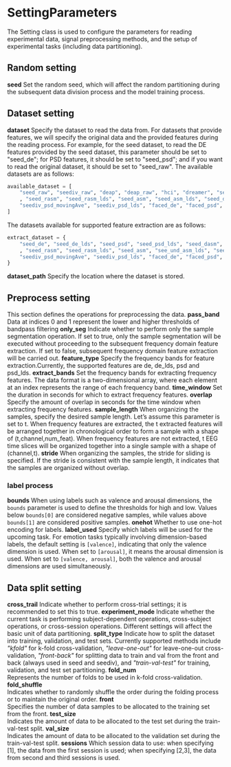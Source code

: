 # SettingParameters
The Setting class is used to configure the parameters for reading experimental data, signal preprocessing methods, and the setup of experimental tasks (including data partitioning).
## Random setting
**seed**
Set the random seed, which will affect the random partitioning during the subsequent data division process and the model training process.
## Dataset setting
**dataset**
Specify the dataset to read the data from.
For datasets that provide features, we will specify the original data and the provided features during the reading process. For example, for the seed dataset, to read the DE features provided by the seed dataset, this parameter should be set to "seed_de"; for PSD features, it should be set to "seed_psd"; and if you want to read the original dataset, it should be set to "seed_raw".
The available datasets are as follows:
```python
available_dataset = [  
    "seed_raw", "seediv_raw", "deap", "deap_raw", "hci", "dreamer", "seed_de", "seed_de_lds", "seed_psd", "seed_psd_lds", "seed_dasm", "seed_dasm_lds"  
    , "seed_rasm", "seed_rasm_lds", "seed_asm", "seed_asm_lds", "seed_dcau", "seed_dcau_lds", "seediv_de_lds", "seediv_de_movingAve",  
    "seediv_psd_movingAve", "seediv_psd_lds", "faced_de", "faced_psd", "faced_de_lds", "faced_psd_lds"  
]
```
The datasets available for supported feature extraction are as follows:
```python
extract_dataset = {  
    "seed_de", "seed_de_lds", "seed_psd", "seed_psd_lds", "seed_dasm", "seed_dasm_lds"  
    , "seed_rasm", "seed_rasm_lds", "seed_asm", "see_und_asm_lds", "seed_dcau", "seed_dcau_lds", "seediv_de_lds", "seediv_de_movingAve",  
    "seediv_psd_movingAve", "seediv_psd_lds", "faced_de", "faced_psd", "faced_de_lds", "faced_psd_lds"  
}
```

**dataset_path**
Specify the location where the dataset is stored.

## Preprocess setting
This section defines the operations for preprocessing the data.
**pass_band**
Data at indices 0 and 1 represent the lower and higher thresholds of bandpass filtering
**only_seg**
Indicate whether to perform only the sample segmentation operation. If set to true, only the sample segmentation will be executed without proceeding to the subsequent frequency domain feature extraction. If set to false, subsequent frequency domain feature extraction will be carried out.
**feature_type**
Specify the frequency bands for feature extraction.Currently, the supported features are de, de_lds, psd and psd_lds.
**extract_bands**
Set the frequency bands for extracting frequency features. The data format is a two-dimensional array, where each element at an index represents the range of each frequency band.
**time_window**
Set the duration in seconds for which to extract frequency features.
**overlap**
Specify the amount of overlap in seconds for the time window when extracting frequency features.
**sample_length**
When organizing the samples, specify the desired sample length. Let’s assume this parameter is set to t. When frequency features are extracted, the t extracted features will be arranged together in chronological order to form a sample with a shape of (t,channel,num_feat). When frequency features are not extracted, t EEG time slices will be organized together into a single sample with a shape of (channel,t).
**stride**
When organizing the samples, the stride for sliding is specified. If the stride is consistent with the sample length, it indicates that the samples are organized without overlap.
### label process
**bounds**
When using labels such as valence and arousal dimensions, the `bounds` parameter is used to define the thresholds for high and low. Values below `bounds[0]` are considered negative samples, while values above `bounds[1]` are considered positive samples.
**onehot**
Whether to use one-hot encoding for labels.
**label_used**
Specify which labels will be used for the upcoming task. For emotion tasks typically involving dimension-based labels, the default setting is `[valence]`, indicating that only the valence dimension is used. When set to `[arousal]`, it means the arousal dimension is used. When set to `[valence, arousal]`, both the valence and arousal dimensions are used simultaneously.
## Data split setting
**cross_trail**
Indicate whether to perform cross-trial settings; it is recommended to set this to true.
**experiment_mode**
Indicate whether the current task is performing subject-dependent operations, cross-subject operations, or cross-session operations. Different settings will affect the basic unit of data partitioning.
**split_type**
Indicate how to split the dataset into training, validation, and test sets.
Currently supported methods include *"kfold"* for k-fold cross-validation, *"leave-one-out"* for leave-one-out cross-validation, *"front-back"* for splitting data to train and val from the front and back (always used in seed and seediv), and *"train-val-test"* for training, validation, and test set partitioning.
**fold_num**  
Represents the number of folds to be used in k-fold cross-validation.
**fold_shuffle**  
Indicates whether to randomly shuffle the order during the folding process or to maintain the original order.
**front**  
Specifies the number of data samples to be allocated to the training set from the front.
**test_size**  
Indicates the amount of data to be allocated to the test set during the train-val-test split.
**val_size**  
Indicates the amount of data to be allocated to the validation set during the train-val-test split.
**sessions**
Which session data to use: when specifying [1], the data from the first session is used; when specifying [2,3], the data from second and third sessions is used.
